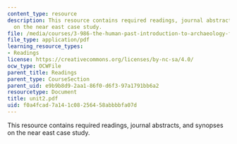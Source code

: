 ```yaml
---
content_type: resource
description: This resource contains required readings, journal abstracts, and synopses
  on the near east case study.
file: /media/courses/3-986-the-human-past-introduction-to-archaeology-fall-2006/f0a4fcad7a141c08256458abbbbfa07d_unit2.pdf
file_type: application/pdf
learning_resource_types:
- Readings
license: https://creativecommons.org/licenses/by-nc-sa/4.0/
ocw_type: OCWFile
parent_title: Readings
parent_type: CourseSection
parent_uid: e9b9b8d9-2aa1-86f0-d6f3-97a1791bb6a2
resourcetype: Document
title: unit2.pdf
uid: f0a4fcad-7a14-1c08-2564-58abbbbfa07d
---
```

This resource contains required readings, journal abstracts, and synopses on the near east case study.